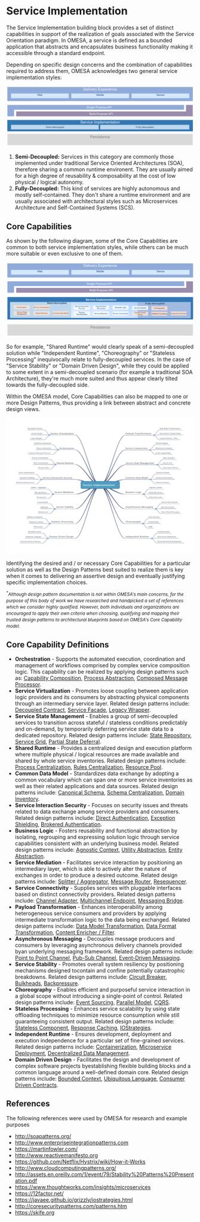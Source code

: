 # Service Implementation

The Service Implementation building block provides a set of distinct capabilities in support of the realization of goals associated with the Service Orientation paradigm. In OMESA, a service is defined as a bounded application that abstracts and encapsulates business functionality making it accessible through a standard endpoint.

Depending on specific design concerns and the combination of capabilities required to address them, OMESA acknowledges two general service implementation styles: 

![](/images/omesa_service_implementation_1.png)

1. **Semi-Decoupled:** Services in this category are commonly those implemented under traditional Service Oriented Architectures (SOA), therefore sharing a common runtime environent. They are usually aimed for a high degree of reusability & composability at the cost of low physical / logical autonomy. 
2. **Fully-Decoupled:** This kind of services are highly autonomous and mostly self-contained. They don't share a runtime environment and are usually associated with architectural styles such as Microservices Architecture and Self-Contained Systems (SCS).

## Core Capabilities

As shown by the following diagram, some of the Core Capabilities are common to both service implementation styles, while others can be much more suitable or even exclusive to one of them. 

![](/images/omesa_service_implementation_2.png)

So for example, "Shared Runtime" would clearly speak of a semi-decoupled solution while "Independent Runtime", "Choreography" or "Stateless Processing" inequivocally relate to fully-decoupled services. In the case of "Service Stability" or "Domain Driven Design", while they could be applied to some extent in a semi-decoupled scenario (for example a traditional SOA Architecture), they're much more suited and thus appear clearly tilted towards the fully-decoupled side.

Within the OMESA model, Core Capabilities can also be mapped to one or more Design Patterns, thus providing a link between abstract and concrete design views. 

![](/images/omesa_service_implementation_3.png)

Identifying the desired and / or necessary Core Capabilities for a particular solution as well as the Design Patterns best suited to realize them is key when it comes to delivering an assertive design and eventually justifying specific implementation choices. 

<i><small><sup>*</sup>Although design pattern documentation is not within OMESA's main concerns, for the purpose of this body of work we have researched and handpicked a set of references which we consider highly qualified. However, both individuals and organizations are encouraged to apply their own criteria when choosing, qualifying and mapping their trusted design patterns to architectural blueprints based on OMESA's Core Capability model.</small></i>

## Core Capability Definitions

* **Orchestration** - Supports the automated execution, coordination and management of workflows comprised by complex service composition logic. This capability can be realized by applying design patterns such as: [Capability Composition][link1], [Process Abstraction][link2], [Composed Message Processor][link3].
* **Service Virtualization** - Promotes loose coupling between application logic providers and its consumers by abstracting physical components through an intermediary service layer. Related design patterns include: [Decoupled Contract][link4], [Service Facade][link5], [Legacy Wrapper][link6].
* **Service State Management** - Enables a group of semi-decoupled services to transition across stateful / stateless conditions predictably and on-demand, by temporarily deferring service state data to a dedicated repository. Related design patterns include: [State Repository][link7], [Service Grid][link8], [Partial State Deferral][link9].
* **Shared Runtime** - Provides a centralized design and execution platform where multiple physical / logical resources are made available and shared by whole service inventories. Related design patterns include: [Process Centralization][link10], [Rules Centralization][link11], [Resource Pool][link12].
* **Common Data Model** - Standardizes data exchange by adopting a common vocabulary which can span one or more service inventories as well as their related applications and data sources. Related design patterns include: [Canonical Schema][link13], [Schema Centralization][link14], [Domain Inventory][link15].
* **Service Interaction Security** - Focuses on security issues and threats related to data exchange among service providers and consumers. Related design patterns include: [Direct Authentication][link16], [Exception Shielding][link17], [Brokered Authentication][link18].
* **Business Logic** - Fosters reusability and functional abstraction by isolating, regrouping and expressing solution logic through service capabilities consistent with an underlying business model. Related design patterns include: [Agnostic Context][link19], [Utility Abstraction][link20], [Entity Abstraction][link21].
* **Service Mediation** - Facilitates service interaction by positioning an intermediary layer, which is able to actively alter the nature of exchanges in order to produce a desired outcome. Related design patterns include: [Splitter / Aggregator][link22], [Message Router][link23], [Resequencer][link24].
* **Service Connectivity** - Supplies services with pluggable interfaces based on distinct connectivity providers. Related design patterns include: [Channel Adapter][link25], [Multichannel Endpoint][link26], [Messaging Bridge][link27].
* **Payload Transformation** - Enhances interoperability among heterogeneous service consumers and providers by applying intermediate transformation logic to the data being exchanged. Related design patterns include: [Data Model Transformation][link28], [Data Format Transformation][link29], [Content Enricher / Filter][link30].
* **Asynchronous Messaging** - Decouples message producers and consumers by leveraging asynchronous delivery channels provided byan underlying messaging framework. Related design patterns include: [Point to Point Channel][link31], [Pub-Sub Channel][link32], [Event-Driven Messaging][link33].
* **Service Stability** - Promotes overall system resiliency by positioning mechanisms designed tocontain and confine potentially catastrophic breakdowns. Related design patterns include: [Circuit Breaker][link34], [Bulkheads][link35], [Backpressure][link36].
* **Choreography** - Enables efficient and purposeful service interaction in a global scope without introducing a single-point of control. Related design patterns include: [Event Sourcing][link37], [Parallel Model][link38], [CQRS][link39].
* **Stateless Processing** - Enhances service scalability by using state offloading techniques to minimize resource consumption while still guaranteeing consistent output. Related design patterns include: [Stateless Component][link40], [Response Caching][link41], [IOStrategies][link42].
* **Independent Runtime** - Ensures development, deployment and execution independence for a particular set of fine-grained services. Related design patterns include: [Containerization][link43], [Microservice Deployment][link44], [Decentralized Data Management][link45].
* **Domain Driven Design** - Facilitates the design and development of complex software projects byestablishing flexible building blocks and a common language around a well-defined domain core. Related design patterns include: [Bounded Context][link46], [Ubiquitous Language][link47], [Consumer Driven Contracts][link48].

## References

The following references were used by OMESA for research and example purposes

* http://soapatterns.org/		
* http://www.enterpriseintegrationpatterns.com		
* https://martinfowler.com/		
* http://www.reactivemanifesto.org		
* https://github.com/Netflix/Hystrix/wiki/How-it-Works	
* http://www.cloudcomputingpatterns.org/	
* http://assets.en.oreilly.com/1/event/79/Stability%20Patterns%20Presentation.pdf	
* https://www.thoughtworks.com/insights/microservices	
* https://12factor.net/	
* https://javaee.github.io/grizzly/iostrategies.html
* http://coresecuritypatterns.com/patterns.htm		
* https://skife.org

[link1]: <http://soapatterns.org/design_patterns/capability_composition>
[link2]: <http://soapatterns.org/design_patterns/process_abstraction>
[link3]: <http://www.enterpriseintegrationpatterns.com/patterns/messaging/DistributionAggregate.html>
[link4]: <http://soapatterns.org/design_patterns/decoupled_contract>
[link5]: <http://soapatterns.org/design_patterns/service_facade>
[link6]: <http://soapatterns.org/design_patterns/legacy_wrapper>
[link7]: <http://soapatterns.org/design_patterns/state_repository>
[link8]: <http://soapatterns.org/design_patterns/service_grid>
[link9]: <http://soapatterns.org/design_patterns/partial_state_deferral>
[link10]: <http://soapatterns.org/design_patterns/process_centralization>
[link11]: <http://soapatterns.org/design_patterns/rules_centralization>
[link12]: <https://martinfowler.com/bliki/ResourcePool.html>
[link13]: <http://soapatterns.org/design_patterns/canonical_schema>
[link14]: <http://soapatterns.org/design_patterns/schema_centralization>
[link15]: <http://soapatterns.org/design_patterns/domain_inventory>
[link16]: <http://soapatterns.org/design_patterns/direct_authentication>
[link17]: <http://soapatterns.org/design_patterns/exception_shielding>
[link18]: <http://soapatterns.org/design_patterns/brokered_authentication>
[link19]: <http://soapatterns.org/design_patterns/agnostic_context>
[link20]: <http://soapatterns.org/design_patterns/utility_abstraction>
[link21]: <http://soapatterns.org/design_patterns/entity_abstraction>
[link22]: <http://www.enterpriseintegrationpatterns.com/patterns/messaging/Sequencer.html>
[link23]: <http://www.enterpriseintegrationpatterns.com/patterns/messaging/MessageRouter.html>
[link24]: <http://www.enterpriseintegrationpatterns.com/patterns/messaging/Resequencer.html>
[link25]: <http://www.enterpriseintegrationpatterns.com/patterns/messaging/ChannelAdapter.html>
[link26]: <http://soapatterns.org/design_patterns/multi_channel_endpoint>
[link27]: <http://www.enterpriseintegrationpatterns.com/patterns/messaging/MessagingBridge.html>
[link28]: <http://soapatterns.org/design_patterns/data_model_transformation>
[link29]: <http://soapatterns.org/design_patterns/data_format_transformation>
[link30]: <http://www.enterpriseintegrationpatterns.com/patterns/messaging/DataEnricher.html>
[link31]: <http://www.enterpriseintegrationpatterns.com/patterns/messaging/PointToPointChannel.html>
[link32]: <http://www.enterpriseintegrationpatterns.com/patterns/messaging/PublishSubscribeChannel.html>
[link33]: <http://soapatterns.org/design_patterns/event_driven_messaging>
[link34]: <https://martinfowler.com/bliki/CircuitBreaker.html>
[link35]: <https://skife.org/architecture/fault-tolerance/2009/12/31/bulkheads.html>
[link36]: <http://www.reactivemanifesto.org/glossary#Back-Pressure>
[link37]: <https://martinfowler.com/eaaDev/EventSourcing.html>
[link38]: <https://martinfowler.com/eaaDev/ParallelModel.html>
[link39]: <https://martinfowler.com/bliki/CQRS.html>
[link40]: <http://www.cloudcomputingpatterns.org/stateless_component/>
[link41]: <http://soapatterns.org/candidate_patterns/response_caching>
[link42]: <https://javaee.github.io/grizzly/iostrategies.html>
[link43]: <http://soapatterns.org/design_patterns/containerization>
[link44]: <http://soapatterns.org/design_patterns/microservice_deployment>
[link45]: <https://martinfowler.com/articles/microservices.html#DecentralizedDataManagement>
[link46]: <https://martinfowler.com/bliki/BoundedContext.html>
[link47]: <https://martinfowler.com/bliki/UbiquitousLanguage.html>
[link48]: <https://martinfowler.com/articles/consumerDrivenContracts.html>
